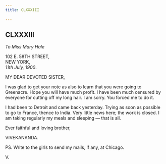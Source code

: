 ```yaml
---
title: CLXXXIII

---
```





  

  


## CLXXXIII

*To Miss Mary Hale*

102 E. 58TH STREET,  
NEW YORK,  
*11th July, 1900*.

MY DEAR DEVOTED SISTER,

I was glad to get your note as also to learn that you were going to
Greenacre. Hope you will have much profit. I have been much censured by
everyone for cutting off my long hair. I am sorry. You forced me to do
it.

I had been to Detroit and came back yesterday. Trying as soon as
possible to go to France, thence to India. Very little news here; the
work is closed. I am taking regularly my meals and sleeping — that is
all.

Ever faithful and loving brother,

VIVEKANANDA.

PS. Write to the girls to send my mails, if any, at Chicago.

V.


